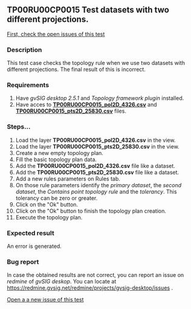 ## TP00RU00CP0015 Test datasets with two different projections.

[First, check the open issues of this test](https://redmine.gvsig.net/redmine/projects/gvsig-desktop/issues?utf8=%E2%9C%93&set_filter=1&f%5B%5D=status_id&op%5Bstatus_id%5D=o&f%5B%5D=subject&op%5Bsubject%5D=%7E&v%5Bsubject%5D%5B%5D=TP00RU01CP0018&f%5B%5D=&c%5B%5D=tracker&c%5B%5D=status&c%5B%5D=priority&c%5B%5D=subject&c%5B%5D=assigned_to&c%5B%5D=updated_on&group_by=)

### Description

This test case checks the topology rule when we use two datasets with different projections. The final result of this is incorrect.

### Requirements

1. Have *gvSIG desktop 2.5.1* and *Topology framework plugin* installed.
2. Have acces to [**TP00RU00CP0015_pol2D_4326.csv**]() and [**TP00RU00CP0015_pts2D_25830.csv**]() files.

### Steps...

1. Load the layer **TP00RU00CP0015_pol2D_4326.csv** in the view.
2. Load the layer **TP00RU00CP0015_pts2D_25830.csv** in the view.
3. Create a new empty topology plan.
4. Fill the basic topology plan data.
5. Add the **TP00RU00CP0015_pol2D_4326.csv** file like a dataset.
6. Add the **TP00RU00CP0015_pts2D_25830.csv** file like a dataset.
7. Add a new rules parameters on Rules tab.
8. On those rule parameters identify the *primary dataset*, the *second dataset*, the *Contains point topology rule* and the *tolerancy*. This tolerancy can be zero or greater.
9. Click on the "Ok" button.
10. Click on the "Ok" button to finish the topology plan creation.
11. Execute the topology plan.

### Expected result

An error is generated.


### Bug report


In case the obtained results are not correct, you can report an issue on *redmine* of *gvSIG deskop*. You can locate at
https://redmine.gvsig.net/redmine/projects/gvsig-desktop/issues .

[Open a a new issue of this test](https://redmine.gvsig.net/redmine/projects/gvsig-desktop/issues/new?issue[subject]=TP00RU00CP0015+Test+datasets+with+two+different+projections)